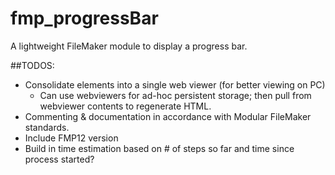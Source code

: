 # fmp_progressBar
A lightweight FileMaker module to display a progress bar.


##TODOS:
 * Consolidate elements into a single web viewer (for better viewing on PC)
   * Can use webviewers for ad-hoc persistent storage; then pull from webviewer contents to regenerate HTML.
 * Commenting & documentation in accordance with Modular FileMaker standards.
 * Include FMP12 version
 * Build in time estimation based on # of steps so far and time since process started?
